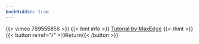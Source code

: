 ```yaml
---
bookHidden: true
---
```


{{< vimeo 789555858 >}}
{{< hint info >}}
[Tutorial by MaxEdge](https://youtu.be/T__5FyCHL4E)
{{< /hint >}}
{{< button relref="/" >}}Return{{< /button >}}
